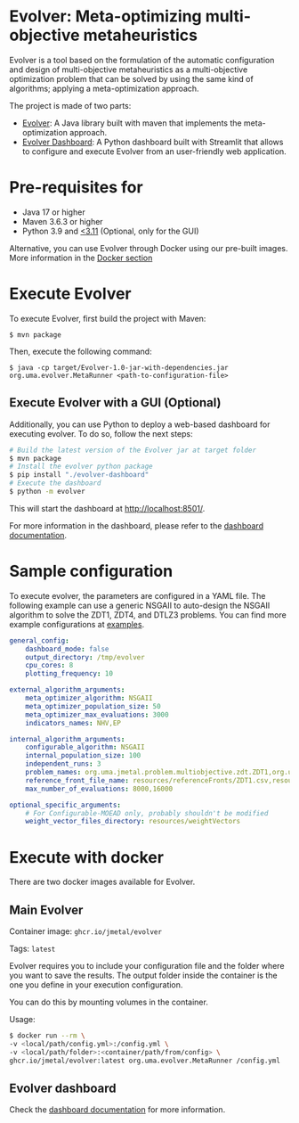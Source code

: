 # Evolver: Meta-optimizing multi-objective metaheuristics
Evolver is a tool based on the formulation of the automatic configuration and design of multi-objective metaheuristics as a multi-objective optimization problem that can be solved by using the same kind of algorithms; applying a meta-optimization approach.

The project is made of two parts:
* [Evolver](src): A Java library built with maven that implements the meta-optimization approach.
* [Evolver Dashboard](evolver-dashboard): A Python dashboard built with Streamlit that allows to configure and execute Evolver from an user-friendly web application.

# Pre-requisites for
* Java 17 or higher
* Maven 3.6.3 or higher
* Python 3.9 and [<3.11](https://github.com/whitphx/streamlit-server-state/issues/187) (Optional, only for the GUI)

Alternative, you can use Evolver through Docker using our pre-built images. More information in the [Docker section](#execute-with-docker)

# Execute Evolver
To execute Evolver, first build the project with Maven:
```console
$ mvn package
```

Then, execute the following command:
```console
$ java -cp target/Evolver-1.0-jar-with-dependencies.jar org.uma.evolver.MetaRunner <path-to-configuration-file>
```

## Execute Evolver with a GUI (Optional)
Additionally, you can use Python to deploy a web-based dashboard for executing evolver. To do so, follow the next steps:
```bash
# Build the latest version of the Evolver jar at target folder
$ mvn package
# Install the evolver python package
$ pip install "./evolver-dashboard"
# Execute the dashboard
$ python -m evolver
```

This will start the dashboard at [http://localhost:8501/](http://localhost:8501/).

For more information in the dashboard, please refer to the [dashboard documentation](evolver-dashboard/README.md).

# Sample configuration
To execute evolver, the parameters are configured in a YAML file.
The following example can use a generic NSGAII to auto-design the NSGAII algorithm to solve the ZDT1, ZDT4, and DTLZ3 problems. You can find more example configurations at [examples](examples).

```yaml
general_config:
    dashboard_mode: false
    output_directory: /tmp/evolver
    cpu_cores: 8
    plotting_frequency: 10

external_algorithm_arguments:
    meta_optimizer_algorithm: NSGAII
    meta_optimizer_population_size: 50
    meta_optimizer_max_evaluations: 3000
    indicators_names: NHV,EP

internal_algorithm_arguments:
    configurable_algorithm: NSGAII
    internal_population_size: 100
    independent_runs: 3
    problem_names: org.uma.jmetal.problem.multiobjective.zdt.ZDT1,org.uma.jmetal.problem.multiobjective.zdt.ZDT4
    reference_front_file_name: resources/referenceFronts/ZDT1.csv,resources/referenceFronts/ZDT4.csv
    max_number_of_evaluations: 8000,16000

optional_specific_arguments:
    # For Configurable-MOEAD only, probably shouldn't be modified
    weight_vector_files_directory: resources/weightVectors
```

# Execute with docker
There are two docker images available for Evolver.

## Main Evolver
Container image: `ghcr.io/jmetal/evolver`

Tags: `latest`

Evolver requires you to include your configuration file and the folder where you want to save the results. The output folder inside the container is the one you define in your execution configuration.

You can do this by mounting volumes in the container.

Usage:
```bash
$ docker run --rm \
-v <local/path/config.yml>:/config.yml \
-v <local/path/folder>:<container/path/from/config> \
ghcr.io/jmetal/evolver:latest org.uma.evolver.MetaRunner /config.yml
```
## Evolver dashboard
Check the [dashboard documentation](evolver-dashboard/README.md#execute-the-dashboard-with-docker) for more information.